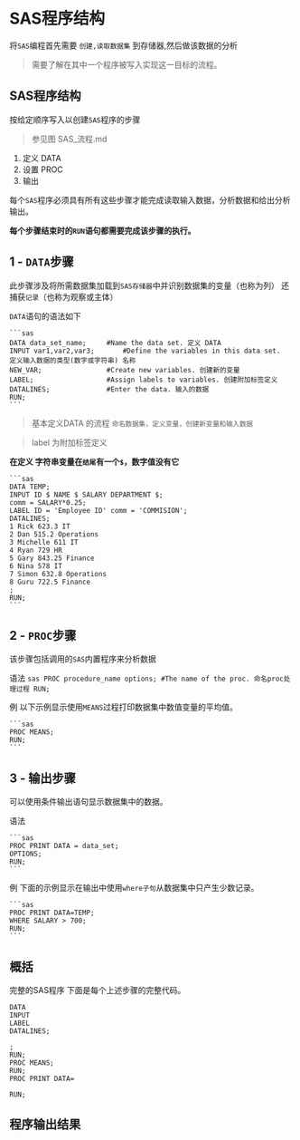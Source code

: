 SAS程序结构
==========

将`SAS`编程首先需要 `创建,读取数据集` 到存储器,然后做该数据的分析

> 需要了解在其中一个程序被写入实现这一目标的流程。

SAS程序结构
------------

按给定顺序写入以创建`SAS`程序的步骤
> 参见图 SAS_流程.md

1. 定义 DATA
2. 设置 PROC
3. 输出

每个`SAS`程序必须具有所有这些步骤才能完成读取输入数据，分析数据和给出分析输出。

**每个步骤结束时的`RUN`语句都需要完成该步骤的执行。**

1 - `DATA`步骤
------------

此步骤涉及将所需数据集加载到`SAS存储器`中并识别数据集的变量（也称为列）
还捕获`记录`（也称为观察或主体）

`DATA`语句的语法如下

    ```sas
    DATA data_set_name;		#Name the data set. 定义 DATA
    INPUT var1,var2,var3; 		#Define the variables in this data set.     定义输入数据的类型(数字或字符串) 名称
    NEW_VAR;	        	#Create new variables. 创建新的变量
    LABEL;			      	#Assign labels to variables. 创建附加标签定义
    DATALINES;		      	#Enter the data. 输入的数据
    RUN;
    ```
> 基本定义DATA 的流程 `命名数据集，定义变量，创建新变量和输入数据`

> label 为附加标签定义

**在定义 字符串变量在`结尾`有一个`$`，数字值没有它**

    ```sas
    DATA TEMP;
    INPUT ID $ NAME $ SALARY DEPARTMENT $;
    comm = SALARY*0.25;
    LABEL ID = 'Employee ID' comm = 'COMMISION';
    DATALINES;
    1 Rick 623.3 IT
    2 Dan 515.2 Operations
    3 Michelle 611 IT
    4 Ryan 729 HR
    5 Gary 843.25 Finance
    6 Nina 578 IT
    7 Simon 632.8 Operations
    8 Guru 722.5 Finance
    ;
    RUN;
    ```

2 - `PROC`步骤
----------

该步骤包括调用的`SAS`内置程序来分析数据

语法
    ```sas
    PROC procedure_name options; #The name of the proc. 命名proc处理过程
    RUN;
    ```

例
以下示例显示使用`MEANS`过程打印数据集中数值变量的平均值。

    ```sas
    PROC MEANS;
    RUN;
    ```

3 - 输出步骤
------------

可以使用条件输出语句显示数据集中的数据。

语法

    ```sas
    PROC PRINT DATA = data_set;
    OPTIONS;
    RUN;
    ```
例
下面的示例显示在输出中使用`where子句`从数据集中只产生少数记录。

    ```sas
    PROC PRINT DATA=TEMP;
    WHERE SALARY > 700;
    RUN;
    ```

概括
--------

完整的SAS程序
下面是每个上述步骤的完整代码。

```sas
DATA 
INPUT 
LABEL 
DATALINES;

;
RUN;
PROC MEANS;
RUN;
PROC PRINT DATA=

RUN;

```

程序输出结果
-----------
